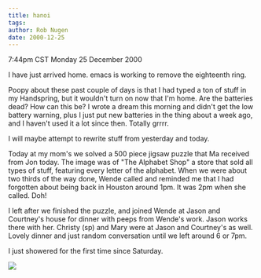 ```yaml
---
title: hanoi
tags: 
author: Rob Nugen
date: 2000-12-25
---
```


<title>poop</title>
<p class=date>7:44pm CST Monday 25 December 2000</p>

<p>I have just arrived home.  emacs is working to remove the
eighteenth ring.</p>

<p>Poopy about these past couple of days is that I had typed a ton of
stuff in my Handspring, but it wouldn't turn on now that I'm home.
Are the batteries dead?  How can this be?  I wrote a dream this
morning and didn't get the low battery warning, plus I just put new
batteries in the thing about a week ago, and I haven't used it a lot
since then.  Totally grrrr.</p>

<p>I will maybe attempt to rewrite stuff from yesterday and today.</p>

<p>Today at my mom's we solved a 500 piece jigsaw puzzle that Ma
received from Jon today.  The image was of "The Alphabet Shop" a store
that sold all types of stuff, featuring every letter of the alphabet.
When we were about two thirds of the way done, Wende called and
reminded me that I had forgotten about being back in Houston around
1pm.  It was 2pm when she called.  Doh!</p>

<p>I left after we finished the puzzle, and joined Wende at Jason and
Courtney's house for dinner with peeps from Wende's work.  Jason works
there with her.  Christy (sp) and Mary were at Jason and Courtney's as
well.  Lovely dinner and just random conversation until we left around
6 or 7pm.</p>

<p>I just showered for the first time since Saturday.</p>

<p><img src='/images/rob/wL-ROB.gif'/></p>


